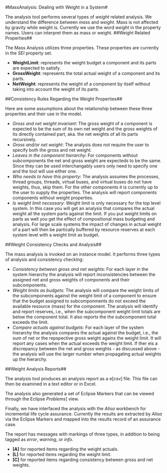 #MassAnalysis: Dealing with Weight in a System#

The analysis tool performs several types of *weight* related analysis. We understand the difference between *mass* and *weight*. Mass is not affected by gravity while weight is. Currently we use the word *weight* in the property names. Users can interpret them as mass or weight. 
##Weight Related Properties##

The Mass Analysis utilizes three properties. These properties are currently in the *SEI* property set.
* **WeightLimit**: represents the weight budget a component and its parts are expected to satisfy.
* **GrossWeight**: represents the total actual weight of a component and its parts.
* **NetWeight**: represents the weight of a component by itself without taking into account the weight of its parts.

##Consistency Rules Regarding the Weight Properties##

Here are some assumptions about the relationship between these three properties and their use in the model.
* *Gross and net weight invariant*: The gross weight of a component is expected to be the sum of its own net weight and the gross weights of its directly contained part, aka. the net weights of all its parts recursively.
* *Gross and/or net weight*: The analysis does not require the user to specify both the gross and net weight. 
* *Leaves in the component hierarchy*: For components without subcomponents the net and gross weight are expecteds to be the same. Since they can be used interchangably users only need to specify one and the tool will use either one. 
* *Who needs to have this property*: The analysis assumes the processes, thread groups, threads, virtual buses, and virtual buses do not have weights, thus, skip them. For the other components it is currently up to the user to supply the properties. The analysis will report components components without weight properties.
* *Is weight limit necessary*: Weight limit is only necessary for the top level system. In this case you will get an analysis that compares the actual weight all the system parts against the limit. If you put weight limits on parts as well you get the effect of compositional mass budgeting and analysis. For large scale systems the impact of changes in actual weight of a part will then be partically buffered by resource reserves at each system level with a weight limit as budget.

##Weight Consistency Checks and Analysis##

The mass analysis is invoked on an instance model. It performs three types of analysis and consistency checking:
* *Consistency between gross and net weights*:  For each layer in the system hierarchy the analysis will report inconsistencies between the assigned net and gross weights of components and their subcomponents.
* *Weight limits as budgets*: The analysis will compare the weight limits of the subcomponents against the weight limit of a component to ensure that the budget assigned to subcomponments do not exceed the available resource (mass) for the component. The analysis will identify and report reserves, i.e., when the subcomponent weight limit totals are below the component total. It also reports the the subcomponent total exceeds the limit.
* *Compare actuals against budgets*:  For each layer of the system hierarchy the analysis compares the actual against the budget, i.e., the sum of net or the repspective gross weight agains the weight limit. It will report any cases when the actual exceeds the weight limit. If ther eis a discrepancy between the net and gross weights - as discussed above - the analysis will use the larger number when propagating actual weights up the hierarchy.

##Weight Analysis Reports##

The analysis tool produces an analysis report as a e[csv] file. This file can then be examined in a text editor or in Excel. 

The analysis also generated a set of Eclipse Markers that can be viewed through the Eclipse *Problems*] view. 

Finally, we have interfaced the analysis with the *Alisa* workbench for incremental life cycle assurance. Currently the results are extracted by *Alisa* via the Eclipse Markers and mapped into the results record of an assurance case.

The report has messages with markings of three types, in addition to being tagged as *error*, *warning*, or *info*.
* **[A]** for reported items regarding the weight actuals.
* **[L]** for reported items regarding the weight limit.
* **[C]** for reported items regarding consistency between gross and net weights.


